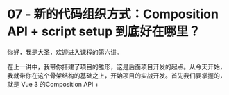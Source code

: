 
# 07 - 新的代码组织方式：Composition API + script setup 到底好在哪里？

你好，我是大圣，欢迎进入课程的第六讲。

在上一讲中，我带你搭建了项目的雏形，这是后面项目开发的起点。从今天开始，我就带你在这个骨架结构的基础之上，开始项目的实战开发。首先我们要掌握的，就是 Vue 3 的Composition API + <script setup>这种最新的代码组织方式。

![](/front-end/玩转Vue 3全家桶/6fd86f3d33a0200d64c7423bc88e890a.png)

我们在前面的第三讲中，有详细地讲到过 Composition API ，相信你对这个API 的语法细节已经有所掌握了。那你肯定会很好奇，这个<script setup>又是什么？为什么尤雨溪要在微博上强推<script setup>呢？

别急，今天我就带你使用Composition API 和 <script setup> 去重构第二讲的清单应用。在重构的过程中，你能逐渐明白， **Composition API 可以让我们更好地组织代码结构**，而让你感到好奇的 <script setup>本质上是以一种更精简的方式来书写Composition API 。

## Composition API 和 <script setup> 上手

首先我想提醒你，我们在这一讲中写代码的方式，就和前面的第二讲有很大的区别。

在第二讲中，我们开发清单应用时，是直接在浏览器里使用 Options API 的方式写代码；但在接下来的开发中，我们会直接用单文件组件——也就是 `.vue` 文件，的开发方式。这种文件格式允许我们把 Vue 组件的HTML、CSS和JavaScript写在单个文件内容中。下面我带你用单文件组件的方式，去重构第二讲做的清单应用。

我们现在已经搭建好了项目的骨架，以后在这个骨架之内会有很多页面和组件。从这里开始，我们就要逐步适应组件化的开发思路，新的功能会以组件的方式来组织。

按照上一讲制定的规范，首先，我们打开项目文件夹下面的src下的components目录，新建一个Todolist.vue ，并在这个文件里写出下面的代码：

```xml
<template>
  <div>
    <h1 @click="add">{{count}}</h1>
  </div>
</template>

<script setup>
import { ref } from "vue";
let count = ref(1)
function add(){
    count.value++
}
</script>

<style>
h1 {
  color: red;
}
</style>

```

在上述代码中，我们使用template标签放置模板、script 标签放置逻辑代码，并且用setup标记我们使用<script setup>的语法，style标签放置CSS样式。

从具体效果上看，这段代码实现了一个累加器。在 <script setup> 语法中，我们使用引入的ref函数包裹数字，返回的count变量就是响应式的数据，使用add函数实现数字的修改。需要注意的是，对于ref返回的响应式数据，我们需要修改 `.value` 才能生效，而在 <script setup> 标签内定义的变量和函数，都可以在模板中直接使用。

实现累加器以后，我们再回到src/pages/Home.vue 组件中，使用如下代码显示清单应用。在这段代码里，我们直接import TodoList.vue组件，然后<script setup>会自动把组件注册到当前组件，这样我们就可以直接在template中使用  来显示清单的功能。

```xml
<template>
    <h1>这是首页</h1>
    <TodoList />
</template>

<script setup>
import TodoList from '../components/TodoList.vue'
</script>

```

这个时候我们就把清单功能独立出来了，可以在任意你需要的地方复用。在课程的后续内容中，我会详细给你介绍基于组件去搭建应用的方式。 **通过这种方式，你可以实现对业务逻辑的复用。这样做的好处就是，如果有其他页面也需要用到这个功能，可以直接复用过去。**

然后，我们就可以基于新的语法实现之前的清单应用。下面的代码就是把之前的代码移植过来后，使用ref包裹的响应式数据。在你修改title和todos的时候，注意要修改响应式数据的value属性。

```xml
<template>
  <div>
    <input type="text" v-model="title" @keydown.enter="addTodo" />
    <ul v-if="todos.length">
      <li v-for="todo in todos">
        <input type="checkbox" v-model="todo.done" />
        <span :class="{ done: todo.done }"> {{ todo.title }}</span>
      </li>
    </ul>
  </div>
</template>

<script setup>
import { ref } from "vue";
let title = ref("");
let todos = ref([{title:'学习Vue',done:false}])

function addTodo() {
  todos.value.push({
    title: title.value,
    done: false,
  });
  title.value = "";
}
</script>

```

## 计算属性

在第二讲开发的清单应用中，我们也用到了计算属性，在Composition API的语法中，计算属性和生命周期等功能，都可以脱离Vue的组件机制单独使用 。我们向TodoList.vue代码块中加入下面的代码：

```xml
<template>
  <div>
    <input type="text" v-model="title" @keydown.enter="addTodo" />
    <button v-if="active < all" @click="clear">清理</button>
    <ul v-if="todos.length">
      <li v-for="todo in todos">
        <input type="checkbox" v-model="todo.done" />
        <span :class="{ done: todo.done }"> {{ todo.title }}</span>
      </li>
    </ul>
    <div v-else>暂无数据</div>
    <div>
      全选<input type="checkbox" v-model="allDone" />
      <span> {{ active }} / {{ all }} </span>
    </div>
  </div>
</template>

<script setup>
import { ref,computed } from "vue";
let title = ref("");
let todos = ref([{title:'学习Vue',done:false}])

function addTodo() {
...
}
function clear() {
  todos.value = todos.value.filter((v) => !v.done);
}
let active = computed(() => {
  return todos.value.filter((v) => !v.done).length;
});
let all = computed(() => todos.value.length);
let allDone = computed({
  get: function () {
    return active.value === 0;
  },
  set: function (value) {
    todos.value.forEach((todo) => {
      todo.done = value;
    });
  },
});
</script>

```

在这这段代码中，具体的计算属性的逻辑和第二讲一样，区别仅在于computed的用法上。你能看到，第二讲的computed是组件的一个配置项，而这里的computed的用法是单独引入使用。

## Composition API 拆分代码

讲到这里，可能你就会意识到，之前的累加器和清单，虽然功能都很简单，但也属于两个功能模块。如果在一个页面里有这两个功能，那就需要在data和methods里分别进行配置。但这样的话，数据和方法相关的代码会写在一起，在组件代码行数多了以后就不好维护。 **所以，我们需要使用Composition API 的逻辑来拆分代码，把一个功能相关的数据和方法都维护在一起。**

但是，所有功能代码都写在一起的话，也会带来一些问题：随着功能越来越复杂，script 内部的代码也会越来越多。因此，我们可以进一步对代码进行拆分，把功能独立的模块封装成一个独立的函数，真正做到按需拆分。

在下面，我们新建了一个函数 useTodos：

```xml
function useTodos() {
  let title = ref("");
  let todos = ref([{ title: "学习Vue", done: false }]);
  function addTodo() {
    todos.value.push({
      title: title.value,
      done: false,
    });
    title.value = "";
  }
  function clear() {
    todos.value = todos.value.filter((v) => !v.done);
  }
  let active = computed(() => {
    return todos.value.filter((v) => !v.done).length;
  });
  let all = computed(() => todos.value.length);
  let allDone = computed({
    get: function () {
      return active.value === 0;
    },
    set: function (value) {
      todos.value.forEach((todo) => {
        todo.done = value;
      });
    },
  });
  return { title, todos, addTodo, clear, active, all, allDone };
}

```

这个函数就是把那些和清单相关的所有数据和方法，都放在函数内部定义并且返回，这样这个函数就可以放在任意的地方来维护。

而我们的组件入口，也就是<script setup>中的代码，就可以变得非常简单和清爽了。在下面的代码中，我们只需要调用useTodos，并且获取所需要的变量即可，具体的实现逻辑可以去useTodos内部维护，代码可维护性大大增强。

```xml
<script setup>
import { ref, computed } from "vue";

let count = ref(1)
function add(){
    count.value++
}

let { title, todos, addTodo, clear, active, all, allDone } = useTodos();
</script>

```

我们在使用Composition API 拆分功能时，也就是执行useTodos的时候，ref、computed等功能都是从 Vue 中单独引入，而不是依赖this上下文。其实你可以把组件内部的任何一段代码，从组件文件里抽离出一个独立的文件进行维护。

现在，我们引入追踪鼠标位置的需求进行讲解，比如我们项目中可能有很多地方需要显示鼠标的坐标位置，那我们就可以在项目的src/utils文件夹下面新建一个mouse.js。我们先从 Vue 中引入所需要的ref函数，然后暴露一个函数，函数内部和上面封装的useTodos类似，不过这次独立成了文件，放在utils文件下独立维护，提供给项目的所有组件使用。

```xml
import {ref} from 'vue'

export function useMouse(){

    const x = ref(0)
    const y = ref(0)

    return {x, y}

}

```

想获取鼠标的位置，我们就需要监听mousemove事件。这需要在组件加载完毕后执行，在Composition API中，我们可以直接引入onMounted和onUnmounted来实现生命周期的功能。

看下面的代码，组件加载的时候，会触发onMounted生命周期，我们执行监听mousemove事件，从而去更新鼠标位置的x和y的值；组件卸载的时候，会触发onUnmounted生命周期，解除mousemove事件。

```xml

import {ref, onMounted,onUnmounted} from 'vue'

export function useMouse(){
    const x = ref(0)
    const y = ref(0)
    function update(e) {
      x.value = e.pageX
      y.value = e.pageY
    }
    onMounted(() => {
      window.addEventListener('mousemove', update)
    })

    onUnmounted(() => {
      window.removeEventListener('mousemove', update)
    })
    return { x, y }
}

```

完成了上面的鼠标事件封装这一步之后，我们在组件的入口就可以和普通函数一样使用useMouse函数。在下面的代码中，上面的代码返回的x和y的值可以在模板任意地方使用，也会随着鼠标的移动而改变数值。

```xml
import {useMouse} from '../utils/mouse'

let {x,y} = useMouse()

```

相信到这里，你一定能体会到 Composition API 对代码组织方式的好处。简单来看， **因为ref和computed等功能都可以从 Vue 中全局引入，所以我们就可以把组件进行任意颗粒度的拆分和组合**，这样就大大提高了代码的可维护性和复用性。

## <script setup> 好用的功能

Composition API 带来的好处你已经掌握了，而<script setup>是为了提高我们使用Composition API 的效率而存在的。我们还用累加器来举例，如果没有<script setup>，那么我们需要写出下面这样的代码来实现累加器。

```xml
<script >
import { ref } from "vue";
export default {
  setup() {
    let count = ref(1)
    function add() {
      count.value++
    }
    return {
      count,
      add
    }
  }
}
</script>

```

在上面的代码中，我们要在<script>中导出一个对象。我们在setup配置函数中写代码时，和Options的写法比，也多了两层嵌套。并且，我们还要在setup函数中，返回所有需要在模板中使用的变量和方法。上面的代码中，setup函数就返回了count和add。

**使用 <script setup> 可以让代码变得更加精简，这也是现在开发 Vue 3 项目必备的写法**。除了我们上面介绍的功能，<script setup>还有其它一些很好用的功能，比如能够使用顶层的await去请求后端的数据等等，我们会在后面的项目中看到这种使用方法。

## style样式的特性

除了script相关的配置，我也有必要给你介绍一下style样式的配置。比如，在style标签上，当我们加上scoped这个属性的时候，我们定义的CSS就只会应用到当前组件的元素上，这样就很好地避免了一些样式冲突的问题。

我们项目中的样式也可以加上如下标签：

```xml
<style scoped>
h1 {
  color: red;
}
</style>>

```

这样，组件就会解析成下面代码的样子。标签和样式的属性上，新增了data-的前缀，确保只在当前组件生效。

```xml
<h1 data-v-3de47834="">1</h1>
<style scoped>
h1[data-v-3de47834] {
    color: red;
}
</style>

```

如果在scoped内部，你还想写全局的样式，那么你可以用:global来标记，这样能确保你可以很灵活地组合你的样式代码（后面项目中用到的话，我还会结合实战进行讲解）。而且我们甚至可以通过v-bind函数，直接在CSS中使用JavaScript中的变量。

在下面这段代码中, 我在script里定义了一个响应式的color变量，并且在累加的时候，将变量随机修改为红或者蓝。在style内部，我们使用v-bind函数绑定color的值，就可以动态地通过JavaScript的变量实现CSS的样式修改，点击累加器的时候文本颜色会随机切换为红或者蓝。

```xml
<template>
  <div>
    <h1 @click="add">{{ count }}</h1>
  </div>
</template>

<script setup>
import { ref } from "vue";
let count = ref(1)
let color = ref('red')
function add() {
  count.value++
  color.value = Math.random()>0.5? "blue":"red"
}
</script>

<style scoped>
h1 {
  color:v-bind(color);
}
</style>>

```

点击累加器时文本颜色的切换效果，如下图所示：

![](/front-end/玩转Vue 3全家桶/5974c0d7dbce32306bd2a207a6a37f18.gif)

## 总结

我们来总结一下今天都学到了什么吧。今天的主要任务就是使用Composition API +<script setup>的语法复现第二讲的清单应用，我们首先通过累加器的例子介绍了ref这个函数的使用；之后我们讲到，在Composition API的语法中，所有的功能都是通过全局引入的方式使用的，并且通过<script setup>的功能，我们定义的变量、函数和引入的组件，都不需要额外的生命周期，就可以直接在模板中使用。

然后，我们通过把功能拆分成函数和文件的方式，掌握到Composition API组织代码的方式，我们可以任意拆分组件的功能，抽离出独立的工具函数，大大提高了代码的可维护性。

最后我们还学习了style标签的特殊属性，通过标记scoped可以让样式只在当前的组件内部生效，还可以通过v-bind函数来使用JavaScript中的变量去渲染样式，如果这个变量是响应式数据，就可以很方便地实现样式的切换。

相信学完今天这一讲，你一定会对我们为什么需要Composition API有更进一步的认识，而对于<script setup>来说，则可以帮助我们更好且更简洁的写Compostion的语法。在后面，我们的项目会全部使用Composition API + <script setup>来进行书写。

## 思考题

最后给你留一个思考题，Composition API 和 <script setup> 虽然能提高开发效率，但是带来的一些新的语法，比如ref返回的数据就需要修改 value属性；响应式和生命周期也需要import后才能使用等等，很多人也在社区批评这是 Vue 造的“方言” ，那你怎么看呢？

欢迎你在留言区分享你的想法，当然也推荐你把这一讲推荐给你自己的朋友、同事。我们下一讲见！

